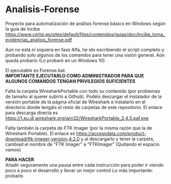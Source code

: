 # Analisis-Forense
Proyecto para automatización de análisis forense básico en Windows según la guía de Incibe <br>
https://www.certsi.es/sites/default/files/contenidos/guias/doc/incibe_toma_evidencias_analisis_forense.pdf

Aún no está ni siquiera en fase Alfa, he ido escribiendo el script completo y probando solo algunos de los comandos para tener una visión general. Aún queda probarlo (Lo probaré en un Windows 10)

El ejecutable es Forense.bat <br>
<b>IMPORTANTE EJECUTARLO COMO ADMINISTRADOR PARA QUE ALGUNOS COMANDOS TENGAN PRIVILEGIOS SUFICIENTES</b>

Falta la carpeta WiresharkPortable con todo su contenido (por problemas de tamaño al querer subirlo a Github). Podéis descargar el instalador de la versión portable de la página oficial de Wireshark e instalarlo en el directorio donde tengáis el resto de carpetas de este repositorio.
El enlace para descarga directa es https://1.eu.dl.wireshark.org/win32/WiresharkPortable_2.4.5.paf.exe

Falta también la carpeta de FTK Imager (por la misma razón que la de Wireshark Portable). El enlace es https://accessdata.com/product-download/ftk-imager-version-4.2.0 y al descargarlo y tener la carpeta, cambiad el nombre de "FTK Imager" a "FTKImager" (Quitando el espacio vamos)


**PARA HACER**<br>
Añadir seguramente una pausa entre cada instrucción para poder ir viendo poco a poco el desarrollo y llevar un mejor control
Lo más importante: probarlo
